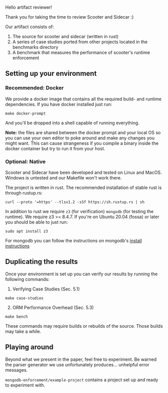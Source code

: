 Hello artifact reviewer!

Thank you for taking the time to review Scooter and Sidecar :)

Our artifact consists of:
  1. The source for scooter and sidecar (written in rust)
  2. A series of case studies ported from other projects located in the
     benchmarks directory
  3. A benchmark that measures the performance of scooter's runtime enforcement

## Setting up your environment

### Recommended: Docker
We provide a docker image that contains all the required build- and runtime dependencies.
If you have docker installed just run:

```
make docker-prompt
```

And you'll be dropped into a shell capable of running everything.

**Note:** the files are shared between the docker prompt and your local OS so
you can use your own editor to poke around and make any changes you might
want. This can cause strangeness if you compile a binary inside the docker
container but try to run it from your host.

### Optional: Native
Scooter and Sidecar have been developed and tested on Linux and MacOS. Windows is untested
and our Makefile won't work there.

The project is written in rust. The recommended installation of stable rust is through rustup.rs:
```
curl --proto '=https' --tlsv1.2 -sSf https://sh.rustup.rs | sh
```

In addition to rust we require `z3` (for verification) `mongodb` (for testing the runtime).
We require z3 >= 8.4.7. If you're on Ubuntu 20.04 (fossa) or later you should be able to just run:
```
sudo apt install z3
```

For mongodb you can follow the instructions on mongodb's [install
instructions](https://docs.mongodb.com/manual/administration/install-on-linux/)

## Duplicating the results

Once your environment is set up you can verify our results by running the following commands:

1. Verifying Case Studies (Sec. 5.1)

```
make case-studies
```

2. ORM Performance Overhead (Sec. 5.3)

```
make bench
```


These commands may require builds or rebuilds of the source. Those builds may take a while.


## Playing around
Beyond what we present in the paper, feel free to experiment. Be warned the
parser generator we use unfortunately produces... unhelpful error messages.

`mongodb-enforcement/example-project` contains a project set up and ready to experiment with.
